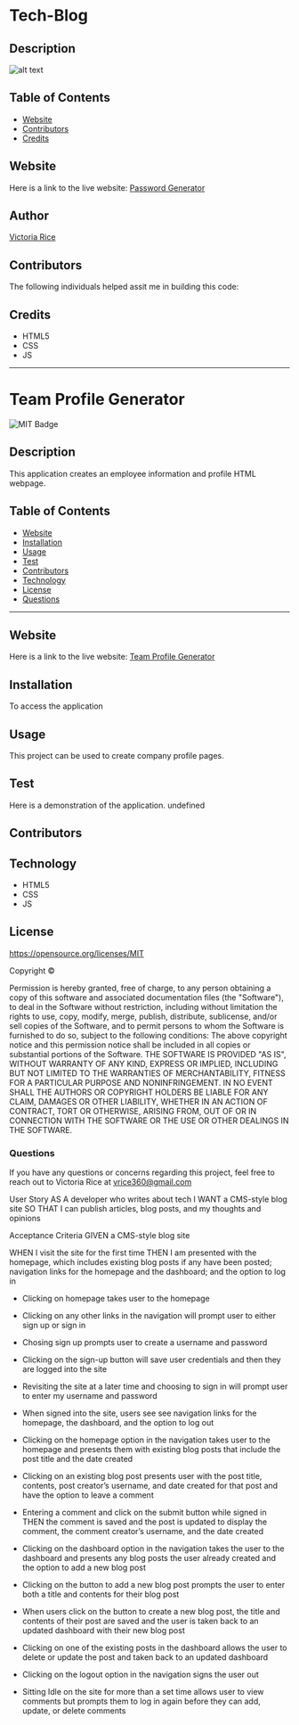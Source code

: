 # Tech-Blog

## Description 
![alt text](./assets/Images/.png)


## Table of Contents 
* [Website](#website)
* [Contributors](#contributors)
* [Credits](#credits)

## Website
Here is a link to the live website:
[Password Generator](https://vtori37.github.io/PROJECTS/)


## Author
[Victoria Rice](https://github.com/vtori37)

## Contributors
The following individuals helped assit me in building this code:

## Credits
* HTML5
* CSS 
* JS
--- 



# Team Profile Generator
![MIT Badge](https://img.shields.io/badge/License-MIT-green)

## Description
This application creates an employee information and profile HTML webpage. 

## Table of Contents 
* [Website](#Website)
* [Installation](#Installation)
* [Usage](#Usage)
* [Test](#Test)
* [Contributors](#contributors)
* [Technology](#technology)
* [License](license)
* [Questions](#Questions)

***

## Website
Here is a link to the live website:
[Team Profile Generator](https://github.com/vtori37/team-profile-generator)

## Installation 
To access the application

## Usage
This project can be used to create company profile pages.

## Test
Here is a demonstration of the application.
undefined

## Contributors


## Technology
* HTML5
* CSS 
* JS


## License 
https://opensource.org/licenses/MIT

Copyright © <years> <copyright holder>

Permission is hereby granted, free of charge, to any person obtaining a copy of this software and associated documentation files (the "Software"), to deal in the Software without restriction, including without limitation the rights to use, copy, modify, merge, publish, distribute, sublicense, and/or sell copies of the Software, and to permit persons to whom the Software is furnished to do so, subject to the following conditions:
The above copyright notice and this permission notice shall be included in all copies or substantial portions of the Software.
THE SOFTWARE IS PROVIDED "AS IS", WITHOUT WARRANTY OF ANY KIND, EXPRESS OR IMPLIED, INCLUDING BUT NOT LIMITED TO THE WARRANTIES OF MERCHANTABILITY, FITNESS FOR A PARTICULAR PURPOSE AND NONINFRINGEMENT. IN NO EVENT SHALL THE AUTHORS OR COPYRIGHT HOLDERS BE LIABLE FOR ANY CLAIM, DAMAGES OR OTHER LIABILITY, WHETHER IN AN ACTION OF CONTRACT, TORT OR OTHERWISE, ARISING FROM, OUT OF OR IN CONNECTION WITH THE SOFTWARE OR THE USE OR OTHER DEALINGS IN THE SOFTWARE.



### Questions
If you have any questions or concerns regarding this project, feel free to reach out to Victoria Rice at vrice360@gmail.com




User Story
AS A developer who writes about tech
I WANT a CMS-style blog site
SO THAT I can publish articles, blog posts, and my thoughts and opinions

Acceptance Criteria
GIVEN a CMS-style blog site

WHEN I visit the site for the first time
THEN I am presented with the homepage, which includes existing blog posts if any have been posted; navigation links for the homepage and the dashboard; and the option to log in

* Clicking on homepage takes user to the homepage

* Clicking on any other links in the navigation will prompt user to
either sign up or sign in

* Chosing sign up prompts user to create a username and password

* Clicking on the sign-up button will save user credentials and then they are logged into the site

* Revisiting the site at a later time and choosing to sign in
will prompt user to enter my username and password

* When signed into the site, users see see navigation links for the homepage, the dashboard, and the option to log out

* Clicking on the homepage option in the navigation takes user to the homepage and presents them with existing blog posts that include the post title and the date created

* Clicking on an existing blog post presents user with the post title, contents, post creator’s username, and date created for that post and have the option to leave a comment

* Entering a comment and click on the submit button while signed in
THEN the comment is saved and the post is updated to display the comment, the comment creator’s username, and the date created

* Clicking on the dashboard option in the navigation
takes the user to the dashboard and presents any blog posts the user already created and the option to add a new blog post

* Clicking on the button to add a new blog post
prompts the user to enter both a title and contents for their blog post

* When users click on the button to create a new blog post, the title and contents of their post are saved and the user is taken back to an updated dashboard with their new blog post

* Clicking on one of the existing posts in the dashboard
allows the user to delete or update the post and taken back to an updated dashboard

* Clicking on the logout option in the navigation
signs the user out

* Sitting Idle on the site for more than a set time
allows user to view comments but prompts them to log in again before they can add, update, or delete comments
